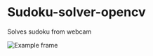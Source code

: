# Sudoku-solver-opencv

Solves sudoku from webcam 

![Example frame](https://i.im.ge/2022/07/25/FDpCoq.jpg)

